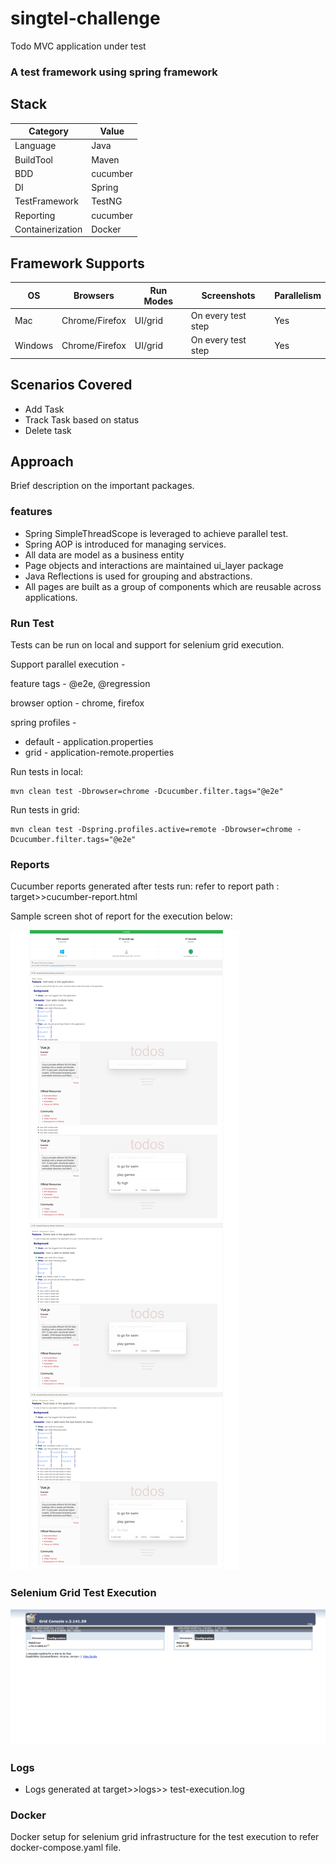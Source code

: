 # singtel-challenge
Todo MVC application under test

### A test framework using spring framework 

## Stack

| Category       | Value          |
| -------------- | ---------------|
| Language       | Java           | 
| BuildTool      | Maven          | 
| BDD            | cucumber       | 
| DI             | Spring         | 
| TestFramework  | TestNG         | 
| Reporting      | cucumber       |
|Containerization| Docker         |

## Framework Supports

| OS        | Browsers      |Run Modes| Screenshots            |Parallelism|
| --------- | --------------|---------|------------------------|-----------|
| Mac       | Chrome/Firefox| UI/grid | On every test step     | Yes       |
| Windows   | Chrome/Firefox| UI/grid | On every test step     | Yes       | 

## Scenarios Covered
* Add Task
* Track Task based on status
* Delete task

## Approach

Brief description on the important packages.

### features
* Spring SimpleThreadScope is leveraged to achieve parallel test.
* Spring AOP is introduced for managing services.
* All data are model as a business entity
* Page objects and interactions are maintained ui_layer package
* Java Reflections is used for grouping and abstractions.
* All pages are built as a group of components which are reusable across applications.

### Run Test
Tests can be run on local and support for selenium grid execution.
 
Support parallel execution  -

feature tags -
@e2e, @regression

browser option -
chrome, firefox

spring profiles -
* default - application.properties
* grid - application-remote.properties

Run tests in local:
```$xslt
mvn clean test -Dbrowser=chrome -Dcucumber.filter.tags="@e2e"
```
Run tests in grid:
```$xslt
mvn clean test -Dspring.profiles.active=remote -Dbrowser=chrome -Dcucumber.filter.tags="@e2e"
```


### Reports
Cucumber reports generated after tests run:
refer to report path : target>>cucumber-report.html

Sample screen shot of report for the execution below:

![cucumber Report](image/todd_mvc_app_test_report.png)

### Selenium Grid Test Execution

![Selenium_Grid_Test_Execution](image/grid_test_execution.PNG)

### Logs
* Logs generated at target>>logs>> test-execution.log

### Docker
Docker setup for selenium grid infrastructure for the test execution
to refer docker-compose.yaml file.